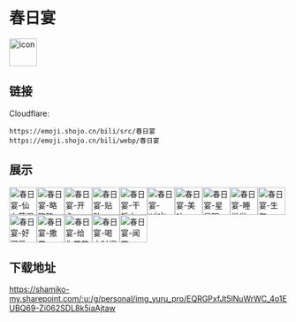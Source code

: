 # 春日宴
<img src="https://emoji.shojo.cn/bili/src/春日宴/icon.png" width="50" height="50" alt="icon">

## 链接
Cloudflare:
```
https://emoji.shojo.cn/bili/src/春日宴
https://emoji.shojo.cn/bili/webp/春日宴
```
## 展示
<img src="https://emoji.shojo.cn/bili/src/春日宴/春日宴-仙女落泪.png" width="50" height="50" alt="春日宴-仙女落泪"><img src="https://emoji.shojo.cn/bili/src/春日宴/春日宴-略略略.png" width="50" height="50" alt="春日宴-略略略"><img src="https://emoji.shojo.cn/bili/src/春日宴/春日宴-开心.png" width="50" height="50" alt="春日宴-开心"><img src="https://emoji.shojo.cn/bili/src/春日宴/春日宴-贴贴.png" width="50" height="50" alt="春日宴-贴贴"><img src="https://emoji.shojo.cn/bili/src/春日宴/春日宴-干饭中.png" width="50" height="50" alt="春日宴-干饭中"><img src="https://emoji.shojo.cn/bili/src/春日宴/春日宴-wink.png" width="50" height="50" alt="春日宴-wink"><img src="https://emoji.shojo.cn/bili/src/春日宴/春日宴-美味.png" width="50" height="50" alt="春日宴-美味"><img src="https://emoji.shojo.cn/bili/src/春日宴/春日宴-星星眼.png" width="50" height="50" alt="春日宴-星星眼"><img src="https://emoji.shojo.cn/bili/src/春日宴/春日宴-睡觉觉.png" width="50" height="50" alt="春日宴-睡觉觉"><img src="https://emoji.shojo.cn/bili/src/春日宴/春日宴-生气.png" width="50" height="50" alt="春日宴-生气"><img src="https://emoji.shojo.cn/bili/src/春日宴/春日宴-好可爱.png" width="50" height="50" alt="春日宴-好可爱"><img src="https://emoji.shojo.cn/bili/src/春日宴/春日宴-撒花.png" width="50" height="50" alt="春日宴-撒花"><img src="https://emoji.shojo.cn/bili/src/春日宴/春日宴-给你花花.png" width="50" height="50" alt="春日宴-给你花花"><img src="https://emoji.shojo.cn/bili/src/春日宴/春日宴-喝水时间.png" width="50" height="50" alt="春日宴-喝水时间"><img src="https://emoji.shojo.cn/bili/src/春日宴/春日宴-闻花.png" width="50" height="50" alt="春日宴-闻花">

## 下载地址

https://shamiko-my.sharepoint.com/:u:/g/personal/img_yuru_pro/EQRGPxfJt5lNuWrWC_4o1EUBQ69-Zi062SDL8k5iaAjtaw